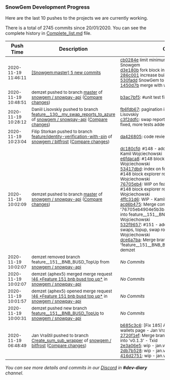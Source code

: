 
### SnowGem Development Progress

Here are the last 10 pushes to the projects we are currently working.

There is a total of 2745 commits since 20/01/2020. You can see the complete history in
 [Complete_list.md](Complete_list.md) file.

| Push Time | Description | Commits |
| --- | --- | --- |
| <sub>2020-11-19 11:46:11</sub> | <sub>[[Snowgem:master] 5 new commits](https://github.com/Snowgem/Snowgem/compare/400220ac1d5b...1450d7b542b5)</sub> | <sub>[cb0284e](https://github.com/Snowgem/Snowgem/commit/cb0284e95b46468bb5317c6e900d8443f311f7ec) limit minimum block time, clean code - Snowgem<br>[d3e180b](https://github.com/Snowgem/Snowgem/commit/d3e180b8e5db0c4762be07491290ccdb41585915) fork block in main net - Snowgem<br>[286c001](https://github.com/Snowgem/Snowgem/commit/286c00189e34ae5bcb89a8cff337eb21f84e7711) increase build ver - Snowgem<br>[530fadd](https://github.com/Snowgem/Snowgem/commit/530faddd482d79293d5b5c87cffd1b1eceae38ce) SnowGem to TENT - Snowgem<br>[1450d7b](https://github.com/Snowgem/Snowgem/commit/1450d7b542b53de28053db118e1029437dbd4e3c) merge with wakanda - Snowgem</sub> |
| <sub>2020-11-19 10:48:51</sub> | <sub>demzet pushed to branch [master](https://gitlab.com/snowgem/snowpay-api/commits/master) of [snowgem / snowpay\-api](https://gitlab.com/snowgem/snowpay-api) ([Compare changes](https://gitlab.com/snowgem/snowpay-api/compare/dce6a7baf30d0b3cde598946eaaa7d4364813e60...b3ac7bf50de06547e5f2938a41ae67f8708b5f3a))</sub> | <sub>[b3ac7bf5](https://gitlab.com/snowgem/snowpay-api/-/commit/b3ac7bf50de06547e5f2938a41ae67f8708b5f3a): #unit test fix - Kamil Wojciechowski</sub> |
| <sub>2020-11-19 10:28:12</sub> | <sub>Daniil Lisovskiy pushed to branch [feature\_\_130\_\_mv\_swap\_reports\_to\_azure](https://gitlab.com/snowgem/snowpay-api/commits/feature__130__mv_swap_reports_to_azure) of [snowgem / snowpay\-api](https://gitlab.com/snowgem/snowpay-api) ([Compare changes](https://gitlab.com/snowgem/snowpay-api/compare/615d002b52961091010d1b03d7c6127ff63d3664...c3f2ddfcaf93d2b09500727a7ac37f444f9ef3dc))</sub> | <sub>[fb6fdb67](https://gitlab.com/snowgem/snowpay-api/-/commit/fb6fdb6748f553939692c66b90e84770e2112b3c): pagination implementation - Daniil Lisovskiy<br>[c3f2ddfc](https://gitlab.com/snowgem/snowpay-api/-/commit/c3f2ddfcaf93d2b09500727a7ac37f444f9ef3dc): swap reports pagination optimized, filter fixed, more tests added - Daniil Lisovskiy</sub> |
| <sub>2020-11-19 10:23:04</sub> | <sub>Filip Storkan pushed to branch [feature/identity\-verification\-with\-pin](https://gitlab.com/snowgem/bitfrost/commits/feature/identity-verification-with-pin) of [snowgem / bitfrost](https://gitlab.com/snowgem/bitfrost) ([Compare changes](https://gitlab.com/snowgem/bitfrost/compare/c93e76bfb3b6b82787dd2d5c40adae39d1afa68e...da426805da0d245f500517fa44d3be3d583e7025))</sub> | <sub>[da426805](https://gitlab.com/snowgem/bitfrost/-/commit/da426805da0d245f500517fa44d3be3d583e7025): code review chnages - Filip Storkan</sub> |
| <sub>2020-11-19 10:02:09</sub> | <sub>demzet pushed to branch [master](https://gitlab.com/snowgem/snowpay-api/commits/master) of [snowgem / snowpay\-api](https://gitlab.com/snowgem/snowpay-api) ([Compare changes](https://gitlab.com/snowgem/snowpay-api/compare/72363ab4b6abfd186b3a6a09d9403aa8d04aa122...dce6a7baf30d0b3cde598946eaaa7d4364813e60))</sub> | <sub>[dc180cfd](https://gitlab.com/snowgem/snowpay-api/-/commit/dc180cfd1a65429699fe694852cc70aef5e5744c): #148 - added binance chain support - Kamil Wojciechowski<br>[e6fdaca8](https://gitlab.com/snowgem/snowpay-api/-/commit/e6fdaca847f252fc485098f19945a767415f2820): #148 block explorer refactoring - Kamil Wojciechowski<br>[53417dbd](https://gitlab.com/snowgem/snowpay-api/-/commit/53417dbd5426a11ec9a3de65776c5ccf804274fc): index on feature__148__busd: e6fdaca #148 block explorer refactoring - Kamil Wojciechowski<br>[76705eb4](https://gitlab.com/snowgem/snowpay-api/-/commit/76705eb4904e5b3b8298b258da582b33f932fdb2): WIP on feature__148__busd: e6fdaca #148 block explorer refactoring - Kamil Wojciechowski<br>[4ffc31d6](https://gitlab.com/snowgem/snowpay-api/-/commit/4ffc31d6b95695e96da0e0de9772798dc206f150): WIP - Kamil Wojciechowski<br>[acd6b475](https://gitlab.com/snowgem/snowpay-api/-/commit/acd6b475509d04c13cd58c81de9e281882ad4bcd): Merge commit '76705eb4904e5b3b8298b258da582b33f932fdb2' into feature__151__BNB_BUSD_TopUp - Kamil Wojciechowski<br>[532f9657](https://gitlab.com/snowgem/snowpay-api/-/commit/532f9657ed176c11d2223115d61d4c42f8229063): #151 - added bnb, busd, for single swaps, topup, swap route refactoring - Kamil Wojciechowski<br>[dce6a7ba](https://gitlab.com/snowgem/snowpay-api/-/commit/dce6a7baf30d0b3cde598946eaaa7d4364813e60): Merge branch 'feature__151__BNB_BUSD_TopUp' into 'master' - demzet</sub> |
| <sub>2020-11-19 10:02:07</sub> | <sub>demzet removed branch feature__151__BNB_BUSD_TopUp from [snowgem / snowpay\-api](https://gitlab.com/snowgem/snowpay-api)</sub> | <sub>_No Commits_</sub> |
| <sub>2020-11-19 10:02:07</sub> | <sub>demzet (aphex5) merged merge request [\!46 \*Feature  151  bnb busd top up\*](https://gitlab.com/snowgem/snowpay-api/-/merge_requests/46) in [snowgem / snowpay\-api](https://gitlab.com/snowgem/snowpay-api)</sub> | <sub>_No Commits_</sub> |
| <sub>2020-11-19 10:01:57</sub> | <sub>demzet (aphex5) opened merge request [\!46 \*Feature  151  bnb busd top up\*](https://gitlab.com/snowgem/snowpay-api/-/merge_requests/46) in [snowgem / snowpay\-api](https://gitlab.com/snowgem/snowpay-api)</sub> | <sub>_No Commits_</sub> |
| <sub>2020-11-19 10:00:31</sub> | <sub>demzet pushed new branch [feature\_\_151\_\_BNB\_BUSD\_TopUp](https://gitlab.com/snowgem/snowpay-api/commits/feature__151__BNB_BUSD_TopUp) to [snowgem / snowpay\-api](https://gitlab.com/snowgem/snowpay-api)</sub> | <sub>_No Commits_</sub> |
| <sub>2020-11-19 06:48:49</sub> | <sub>Jan Vraštil pushed to branch [Create\_sum\_sub\_wrapper](https://gitlab.com/snowgem/bitfrost/commits/Create_sum_sub_wrapper) of [snowgem / bitfrost](https://gitlab.com/snowgem/bitfrost) ([Compare changes](https://gitlab.com/snowgem/bitfrost/compare/f9dd54052445b37fec860ac5442dd77dc15cf767...416d275141d30f2e2319fb6e5172a6fb7d3986ea))</sub> | <sub>[b685c3c6](https://gitlab.com/snowgem/bitfrost/-/commit/b685c3c641bb469e84094671896f2248fb139f9f): [Fix 185] Add sorting by name on no-wallets page - Jan Vraštil<br>[2720f1ef](https://gitlab.com/snowgem/bitfrost/-/commit/2720f1ef53ddaaa98da718f7478549bf6373bbfe): Merge branch '185_bug_fix_coin_sorting' into 'v0.1.3' - Txid<br>[2e3a06e5](https://gitlab.com/snowgem/bitfrost/-/commit/2e3a06e583a0911bfa67cc284d6eb572bccb2728): wip - jan.vrastil<br>[2db7b528](https://gitlab.com/snowgem/bitfrost/-/commit/2db7b528be8678e2fa90d12872237ef39766cf91): wip - jan.vrastil<br>[416d2751](https://gitlab.com/snowgem/bitfrost/-/commit/416d275141d30f2e2319fb6e5172a6fb7d3986ea): wip - jan.vrastil</sub> |

_You can see more details and commits in our [Discord](https://discord.gg/zumGnbg) in **#dev-diary** channel._
